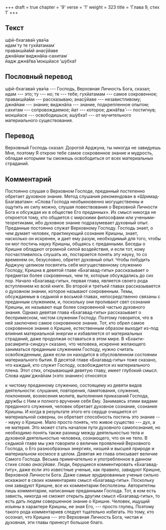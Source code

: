 +++
draft = true
chapter = '9'
verse = '1'
weight = 323
title = 'Глава 9, стих 1'
+++
## Текст

ш́рӣ-бхагава̄н ува̄ча  
идам̇ ту те гухйатамам̇  
правакшйа̄мй анасӯйаве  
джн̃а̄нам̇ виджн̃а̄на-сахитам̇  
йадж джн̃а̄тва̄ мокшйасе ’ш́убха̄т

## Пословный перевод

ш́рӣ-бхагава̄н ува̄ча --- Господь, Верховная Личность Бога, сказал; идам
--- это; ту --- но; те --- тебе; гухйатамам --- самое сокровенное;
правакшйа̄ми --- рассказываю; анасӯйаве --- независтливому; джн̃а̄нам ---
знание; виджн̃а̄на --- знание, подкрепленное опытом; сахитам ---
сопровождаемое; йат --- которое; джн̃а̄тва̄ --- постигнув; мокшйасе ---
освободишься; аш́убха̄т --- от мучительного материального существования.

## Перевод

Верховный Господь сказал: Дорогой Арджуна, ты никогда не завидуешь Мне,
поэтому Я открою тебе самое сокровенное знание и мудрость, обладая
которыми ты сможешь освободиться от всех материальных страданий.

## Комментарий

Постоянно слушая о Верховном Господе, преданный постепенно обретает
духовное знание. Метод слушания рекомендован в «Шримад-Бхагаватам»:
«Слова Господа необыкновенно могущественны и ощутить их силу можно,
слушая повествования о Верховной Личности Бога и обсуждая их в обществе
Его преданных». Их смысл никогда не откроется тому, кто общается с
мирскими философами или учеными-теоретиками, ибо духовное знание
подразумевает духовный опыт. Преданные постоянно служат Верховному
Господу. Господь знает, о чем думает человек, практикующий сознание
Кришны, знает, насколько он искренен, и дает ему разум, необходимый для
того, чтобы он мог постичь науку Кришны, общаясь с преданными. Беседы о
Кришне обладают огромной силой воздействия, и если тот, кому
посчастливилось слушать их, постарается понять эту науку, то со временем
он, безусловно, обретет духовный опыт. Чтобы побудить Арджуну целиком
посвятить себя могущественному служению Господу, Кришна в девятой главе
«Бхагавад-гиты» рассказывает о предметах более сокровенных, чем те,
которые обсуждались до сих пор. Начало «Бхагавад-гиты», первая глава,
является своего рода вступлением ко всей книге. Во второй и третьей
главах рассказывается о духовном знании, которое называют сокровенным.
Темы, обсуждаемые в седьмой и восьмой главах, непосредственно связаны с
преданным служением, и, поскольку они проливают свет сознания Кришны, их
называют еще более сокровенной частью духовного знания. Однако девятая
глава «Бхагавад-гиты» рассказывает о беспримесном, чистом служении
Господу. Поэтому говорится, что в ней заключено самое сокровенное
знание. Тот, кто обрел самое сокровенное знание о Кришне, естественным
образом выходит из-под влияния материальной энергии и избавляется от
материальных страданий, даже продолжая оставаться в этом мире. В
«Бхакти-расамрита-синдху» сказано, что человека, искренне желающего
заниматься преданным служением Господу, нужно считать освобожденным,
даже если он находится в обусловленном состоянии материального бытия. В
десятой главе «Бхагавад-гиты» тоже сказано, что каждый, кто служит
Господу, освобождается из материального плена. Этот стих, открывающий
девятую главу, имеет глубокий смысл. Слова идам̇ джн̃а̄нам («это знание»)
относятся

к чистому преданному служению, состоящему из девяти видов деятельности:
слушания, повторения, памятования, служения, поклонения, вознесения
молитв, выполнения приказаний Господа, дружбы с Ним и полного вручения
себя Ему. Занимаясь этими видами преданного служения, человек обретает
духовное сознание, сознание Кришны. И когда в результате этого его
сердце очищается от материальной скверны, он обретает способность
постичь это знание --- науку о Кришне. Мало просто понять, что живое
существо --- дух, а не материя. Это может стать началом пути духовного
самопознания, но необходимо понять также разницу между деятельностью
тела и духовной деятельностью человека, сознающего, что он не тело. В
седьмой главе мы уже говорили о величии проявлений Верховного Господа, о
Его разнообразных энергиях, низшей и высшей природе и материальном
космосе в целом. Девятая же глава описывает величие Самого Господа.
Весьма примечательно и употребленное в данном стихе слово *анасӯйаве*.
Люди, берущиеся комментировать «Бхагавад-гиту», даже если это известные
ученые, как правило, завидуют Кришне, Верховной Личности Бога. Даже
самые эрудированные ученые сильно искажают в своих комментариях смысл
«Бхагавад-гиты». Поскольку они завидуют Кришне, все их комментарии
бесполезны. Авторитетны лишь комментарии, написанные преданными Господа.
Тот, в ком есть зависть, никогда не сможет открыть другим смысл
«Бхагавад-гиты», то есть дать людям совершенное знание о Кришне.
Человек, ищущий изъяны в характере Кришны, не зная Его, --- просто
глупец. Поэтому такого рода комментариев следует тщательно избегать. Но
тому, кто осознал, что Кришна --- это Верховная Личность Бога, чистая и
духовная, эти главы принесут большое благо.
